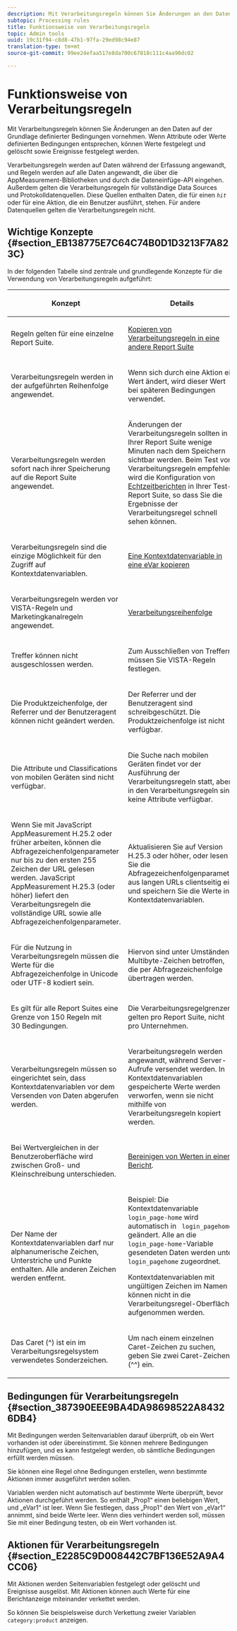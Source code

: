 ```yaml
---
description: Mit Verarbeitungsregeln können Sie Änderungen an den Daten auf der Grundlage definierter Bedingungen vornehmen. Wenn Attribute oder Werte definierten Bedingungen entsprechen, können Werte festgelegt und gelöscht sowie Ereignisse festgelegt werden.
subtopic: Processing rules
title: Funktionsweise von Verarbeitungsregeln
topic: Admin tools
uuid: 19c31f94-c8d8-47b1-97fa-29ed98c94e87
translation-type: tm+mt
source-git-commit: 99ee24efaa517e8da700c67818c111c4aa90dc02

---
```



# Funktionsweise von Verarbeitungsregeln

Mit Verarbeitungsregeln können Sie Änderungen an den Daten auf der Grundlage definierter Bedingungen vornehmen. Wenn Attribute oder Werte definierten Bedingungen entsprechen, können Werte festgelegt und gelöscht sowie Ereignisse festgelegt werden.

Verarbeitungsregeln werden auf Daten während der Erfassung angewandt, und Regeln werden auf alle Daten angewandt, die über die AppMeasurement-Bibliotheken und durch die Dateneinfüge-API eingehen. Außerdem gelten die Verarbeitungsregeln für vollständige Data Sources und Protokolldatenquellen. Diese Quellen enthalten Daten, die für einen *`hit`* oder für eine Aktion, die ein Benutzer ausführt, stehen. Für andere Datenquellen gelten die Verarbeitungsregeln nicht.

## Wichtige Konzepte {#section_EB138775E7C64C74B0D1D3213F7A823C}

In der folgenden Tabelle sind zentrale und grundlegende Konzepte für die Verwendung von Verarbeitungsregeln aufgeführt:

<table id="table_287C606AE26E47AA8F737411990ACEB2"> 
 <thead> 
  <tr> 
   <th colname="col1" class="entry"> <p>Konzept </p> </th> 
   <th colname="col2" class="entry"> <p>Details </p> </th> 
  </tr> 
 </thead>
 <tbody> 
  <tr> 
   <td colname="col1"> <p>Regeln gelten für eine einzelne Report Suite. </p> </td> 
   <td colname="col2"> <p> <a href="/help/admin/admin/c-processing-rules/c-processing-rules-configuration/t-processing-rules-copy-to-rs.md"> Kopieren von Verarbeitungsregeln in eine andere Report Suite </a> </p> </td> 
  </tr> 
  <tr> 
   <td colname="col1"> <p>Verarbeitungsregeln werden in der aufgeführten Reihenfolge angewendet. </p> </td> 
   <td colname="col2"> <p>Wenn sich durch eine Aktion ein Wert ändert, wird dieser Wert bei späteren Bedingungen verwendet. </p> </td> 
  </tr> 
  <tr> 
   <td colname="col1"> <p>Verarbeitungsregeln werden sofort nach ihrer Speicherung auf die Report Suite angewendet. </p> </td> 
   <td colname="col2"> <p>Änderungen der Verarbeitungsregeln sollten in Ihrer Report Suite wenige Minuten nach dem Speichern sichtbar werden. Beim Test von Verarbeitungsregeln empfehlen wird die Konfiguration von <a href="/help/admin/admin/realtime/t-realtime-admin.md"> Echtzeitberichten</a> in Ihrer Test-Report Suite, so dass Sie die Ergebnisse der Verarbeitungsregel schnell sehen können. </p> </td> 
  </tr> 
  <tr> 
   <td colname="col1"> <p>Verarbeitungsregeln sind die einzige Möglichkeit für den Zugriff auf Kontextdatenvariablen. </p> </td> 
   <td colname="col2"> <p> <a href="/help/admin/admin/c-processing-rules/processing-rules-examples/processing-rules-copy-context-data.md"> Eine Kontextdatenvariable in eine eVar kopieren </a> </p> </td> 
  </tr> 
  <tr> 
   <td colname="col1"> <p>Verarbeitungsregeln werden vor VISTA-Regeln und Marketingkanalregeln angewendet. </p> </td> 
   <td colname="col2"> <p> <a href="/help/admin/admin/c-processing-rules/c-processing-rules-configuration/processing-rule-order.md"> Verarbeitungsreihenfolge </a> </p> </td> 
  </tr> 
  <tr> 
   <td colname="col1"> <p>Treffer können nicht ausgeschlossen werden. </p> </td> 
   <td colname="col2"> <p>Zum Ausschließen von Treffern müssen Sie VISTA-Regeln festlegen. </p> </td> 
  </tr> 
  <tr> 
   <td colname="col1"> <p>Die Produktzeichenfolge, der Referrer und der Benutzeragent können nicht geändert werden. </p> </td> 
   <td colname="col2"> <p>Der Referrer und der Benutzeragent sind schreibgeschützt. Die Produktzeichenfolge ist nicht verfügbar. </p> </td> 
  </tr> 
  <tr> 
   <td colname="col1"> <p>Die Attribute und Classifications von mobilen Geräten sind nicht verfügbar. </p> </td> 
   <td colname="col2"> <p>Die Suche nach mobilen Geräten findet vor der Ausführung der Verarbeitungsregeln statt, aber in den Verarbeitungsregeln sind keine Attribute verfügbar. </p> </td> 
  </tr> 
  <tr> 
   <td colname="col1"> <p>Wenn Sie mit JavaScript AppMeasurement H.25.2 oder früher arbeiten, können die Abfragezeichenfolgenparameter nur bis zu den ersten 255 Zeichen der URL gelesen werden. JavaScript AppMeasurement H.25.3 (oder höher) liefert den Verarbeitungsregeln die vollständige URL sowie alle Abfragezeichenfolgenparameter. </p> </td> 
   <td colname="col2"> <p>Aktualisieren Sie auf Version H.25.3 oder höher, oder lesen Sie die Abfragezeichenfolgenparameter aus langen URLs clientseitig ein, und speichern Sie die Werte in Kontextdatenvariablen. </p> </td> 
  </tr> 
  <tr> 
   <td colname="col1"> <p>Für die Nutzung in Verarbeitungsregeln müssen die Werte für die Abfragezeichenfolge in Unicode oder UTF-8 kodiert sein. </p> </td> 
   <td colname="col2"> <p>Hiervon sind unter Umständen Multibyte-Zeichen betroffen, die per Abfragezeichenfolge übertragen werden. </p> </td> 
  </tr> 
  <tr> 
   <td colname="col1"> <p>Es gilt für alle Report Suites eine Grenze von 150 Regeln mit 30 Bedingungen. </p> </td> 
   <td colname="col2"> <p>Die Verarbeitungsregelgrenzen gelten pro Report Suite, nicht pro Unternehmen. </p> </td> 
  </tr> 
  <tr> 
   <td colname="col1"> <p>Verarbeitungsregeln müssen so eingerichtet sein, dass Kontextdatenvariablen vor dem Versenden von Daten abgerufen werden. </p> </td> 
   <td colname="col2"> <p>Verarbeitungsregeln werden angewandt, während Server-Aufrufe versendet werden. In Kontextdatenvariablen gespeicherte Werte werden verworfen, wenn sie nicht mithilfe von Verarbeitungsregeln kopiert werden. </p> </td> 
  </tr> 
  <tr> 
   <td colname="col1"> <p>Bei Wertvergleichen in der Benutzeroberfläche wird zwischen Groß- und Kleinschreibung unterschieden. </p> </td> 
   <td colname="col2"> <p> <a href="/help/admin/admin/c-processing-rules/processing-rules-examples/clean-up-values-in-a-report.md"> Bereinigen von Werten in einem Bericht</a>. </p> </td> 
  </tr> 
  <tr> 
   <td colname="col1"> <p>Der Name der Kontextdatenvariablen darf nur alphanumerische Zeichen, Unterstriche und Punkte enthalten. Alle anderen Zeichen werden entfernt. </p> </td> 
   <td colname="col2"> <p>Beispiel: Die Kontextdatenvariable <code> login_page-home</code> wird automatisch in <code> login_pagehome</code> geändert. Alle an die <code> login_page-home</code>-Variable gesendeten Daten werden unter <code> login_pagehome</code> zugeordnet. </p> <p>Kontextdatenvariablen mit ungültigen Zeichen im Namen können nicht in die Verarbeitungsregel-Oberfläche aufgenommen werden. </p> </td> 
  </tr> 
  <tr> 
   <td colname="col1"> <p>Das Caret (^) ist ein im Verarbeitungsregelsystem verwendetes Sonderzeichen. </p> </td> 
   <td colname="col2"> <p>Um nach einem einzelnen Caret-Zeichen zu suchen, geben Sie zwei Caret-Zeichen (^^) ein. </p> </td> 
  </tr> 
 </tbody> 
</table>

## Bedingungen für Verarbeitungsregeln {#section_387390EEE9BA4DA98698522A84326DB4}

Mit Bedingungen werden Seitenvariablen darauf überprüft, ob ein Wert vorhanden ist oder übereinstimmt. Sie können mehrere Bedingungen hinzufügen, und es kann festgelegt werden, ob sämtliche Bedingungen erfüllt werden müssen.

Sie können eine Regel ohne Bedingungen erstellen, wenn bestimmte Aktionen immer ausgeführt werden sollen.

Variablen werden nicht automatisch auf bestimmte Werte überprüft, bevor Aktionen durchgeführt werden. So enthält „Prop1“ einen beliebigen Wert, und „eVar1“ ist leer. Wenn Sie festlegen, dass „Prop1“ den Wert von „eVar1“ annimmt, sind beide Werte leer. Wenn dies verhindert werden soll, müssen Sie mit einer Bedingung testen, ob ein Wert vorhanden ist.

## Aktionen für Verarbeitungsregeln {#section_E2285C9D008442C7BF136E52A9A4CC06}

Mit Aktionen werden Seitenvariablen festgelegt oder gelöscht und Ereignisse ausgelöst. Mit Aktionen können auch Werte für eine Berichtanzeige miteinander verkettet werden.

So können Sie beispielsweise durch Verkettung zweier Variablen `category:product` anzeigen.
